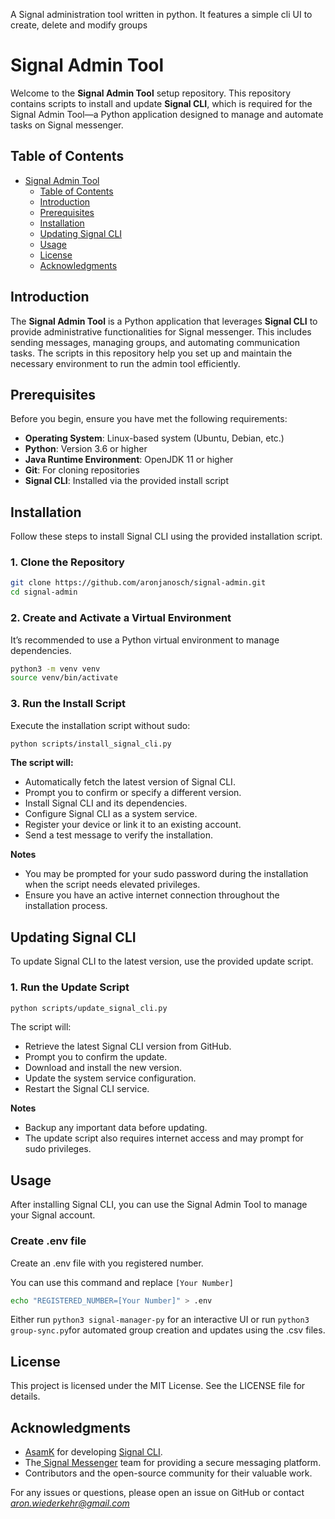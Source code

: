 
A Signal administration tool written in python. It features a simple cli UI to create, delete and modify groups

# Signal Admin Tool

Welcome to the **Signal Admin Tool** setup repository. This repository contains scripts to install and update **Signal CLI**, which is required for the Signal Admin Tool—a Python application designed to manage and automate tasks on Signal messenger.

## Table of Contents

- [Signal Admin Tool](#signal-admin-tool)
  - [Table of Contents](#table-of-contents)
  - [Introduction](#introduction)
  - [Prerequisites](#prerequisites)
  - [Installation](#installation)
  - [Updating Signal CLI](#updating-signal-cli)
  - [Usage](#usage)
  - [License](#license)
  - [Acknowledgments](#acknowledgments)

## Introduction

The **Signal Admin Tool** is a Python application that leverages **Signal CLI** to provide administrative functionalities for Signal messenger. This includes sending messages, managing groups, and automating communication tasks. The scripts in this repository help you set up and maintain the necessary environment to run the admin tool efficiently.

## Prerequisites

Before you begin, ensure you have met the following requirements:

- **Operating System**: Linux-based system (Ubuntu, Debian, etc.)
- **Python**: Version 3.6 or higher
- **Java Runtime Environment**: OpenJDK 11 or higher
- **Git**: For cloning repositories
- **Signal CLI**: Installed via the provided install script

## Installation

Follow these steps to install Signal CLI using the provided installation script.

### 1. Clone the Repository

```bash
git clone https://github.com/aronjanosch/signal-admin.git
cd signal-admin
```

### 2. Create and Activate a Virtual Environment

It’s recommended to use a Python virtual environment to manage dependencies.

```bash
python3 -m venv venv
source venv/bin/activate
```

### 3. Run the Install Script

Execute the installation script without sudo:
```bash
python scripts/install_signal_cli.py
```

**The script will:**

- Automatically fetch the latest version of Signal CLI.
- Prompt you to confirm or specify a different version.
- Install Signal CLI and its dependencies.
- Configure Signal CLI as a system service.
- Register your device or link it to an existing account.
- Send a test message to verify the installation.

**Notes**

- You may be prompted for your sudo password during the installation when the script needs elevated privileges.
- Ensure you have an active internet connection throughout the installation process.

## Updating Signal CLI

To update Signal CLI to the latest version, use the provided update script.

### 1. Run the Update Script
```bash
python scripts/update_signal_cli.py
```

The script will:

- Retrieve the latest Signal CLI version from GitHub.
- Prompt you to confirm the update.
- Download and install the new version.
- Update the system service configuration.
- Restart the Signal CLI service.

**Notes**
- Backup any important data before updating.
- The update script also requires internet access and may prompt for sudo privileges.

## Usage

After installing Signal CLI, you can use the Signal Admin Tool to manage your Signal account.

### Create .env file
Create an .env file with you registered number.

You can use this command and replace ```[Your Number]```
```bash
echo "REGISTERED_NUMBER=[Your Number]" > .env
```

Either run ```python3 signal-manager-py``` for an interactive UI or run ```python3 group-sync.py```for automated group creation and updates using the .csv files.

## License

This project is licensed under the MIT License. See the LICENSE file for details.

## Acknowledgments

- [AsamK](https://github.com/AsamK) for developing [Signal CLI](https://github.com/AsamK/signal-cli).
- The[ Signal Messenger](https://signal.org/) team for providing a secure messaging platform.
- Contributors and the open-source community for their valuable work.

For any issues or questions, please open an issue on GitHub or contact [*aron.wiederkehr@gmail.com*](aron.wiederkehr@gmail.com)

